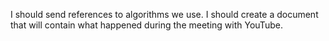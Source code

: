 I should send references to algorithms we use.
I should create a document that will contain what happened during the meeting with YouTube.
